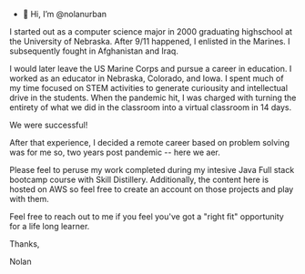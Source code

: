 - 👋 Hi, I’m @nolanurban

I started out as a computer science major in 2000 graduating highschool at the University of Nebraska.  After 9/11 happened, I enlisted in the Marines.  I subsequently fought in Afghanistan and Iraq.

I would later leave the US Marine Corps and pursue a career in education.  I worked as an educator in Nebraska, Colorado, and Iowa.  I spent much of my time focused on STEM activities to generate curiousity and intellectual drive in the students.  When the pandemic hit, I was charged with turning the entirety of what we did in the classroom into a virtual classroom in 14 days.

We were successful!

After that experience, I decided a remote career based on problem solving was for me so, two years post pandemic -- here we aer.

Please feel to peruse my work completed during my intesive Java Full stack bootcamp course with Skill Distillery.  Additionally, the content here is hosted on AWS so feel free to create an account on those projects and play with them.

Feel free to reach out to me if you feel you've got a "right fit" opportunity for a life long learner.

Thanks,

Nolan 
<!---
nolanurban/nolanurban is a ✨ special ✨ repository because its `README.md` (this file) appears on your GitHub profile.
You can click the Preview link to take a look at your changes.
--->
